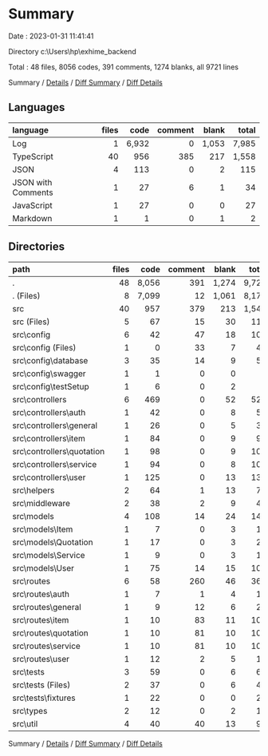 # Summary

Date : 2023-01-31 11:41:41

Directory c:\\Users\\hp\\exhime_backend

Total : 48 files,  8056 codes, 391 comments, 1274 blanks, all 9721 lines

Summary / [Details](details.md) / [Diff Summary](diff.md) / [Diff Details](diff-details.md)

## Languages
| language | files | code | comment | blank | total |
| :--- | ---: | ---: | ---: | ---: | ---: |
| Log | 1 | 6,932 | 0 | 1,053 | 7,985 |
| TypeScript | 40 | 956 | 385 | 217 | 1,558 |
| JSON | 4 | 113 | 0 | 2 | 115 |
| JSON with Comments | 1 | 27 | 6 | 1 | 34 |
| JavaScript | 1 | 27 | 0 | 0 | 27 |
| Markdown | 1 | 1 | 0 | 1 | 2 |

## Directories
| path | files | code | comment | blank | total |
| :--- | ---: | ---: | ---: | ---: | ---: |
| . | 48 | 8,056 | 391 | 1,274 | 9,721 |
| . (Files) | 8 | 7,099 | 12 | 1,061 | 8,172 |
| src | 40 | 957 | 379 | 213 | 1,549 |
| src (Files) | 5 | 67 | 15 | 30 | 112 |
| src\\config | 6 | 42 | 47 | 18 | 107 |
| src\\config (Files) | 1 | 0 | 33 | 7 | 40 |
| src\\config\\database | 3 | 35 | 14 | 9 | 58 |
| src\\config\\swagger | 1 | 1 | 0 | 0 | 1 |
| src\\config\\testSetup | 1 | 6 | 0 | 2 | 8 |
| src\\controllers | 6 | 469 | 0 | 52 | 521 |
| src\\controllers\\auth | 1 | 42 | 0 | 8 | 50 |
| src\\controllers\\general | 1 | 26 | 0 | 5 | 31 |
| src\\controllers\\item | 1 | 84 | 0 | 9 | 93 |
| src\\controllers\\quotation | 1 | 98 | 0 | 9 | 107 |
| src\\controllers\\service | 1 | 94 | 0 | 8 | 102 |
| src\\controllers\\user | 1 | 125 | 0 | 13 | 138 |
| src\\helpers | 2 | 64 | 1 | 13 | 78 |
| src\\middleware | 2 | 38 | 2 | 9 | 49 |
| src\\models | 4 | 108 | 14 | 24 | 146 |
| src\\models\\Item | 1 | 7 | 0 | 3 | 10 |
| src\\models\\Quotation | 1 | 17 | 0 | 3 | 20 |
| src\\models\\Service | 1 | 9 | 0 | 3 | 12 |
| src\\models\\User | 1 | 75 | 14 | 15 | 104 |
| src\\routes | 6 | 58 | 260 | 46 | 364 |
| src\\routes\\auth | 1 | 7 | 1 | 4 | 12 |
| src\\routes\\general | 1 | 9 | 12 | 6 | 27 |
| src\\routes\\item | 1 | 10 | 83 | 11 | 104 |
| src\\routes\\quotation | 1 | 10 | 81 | 10 | 101 |
| src\\routes\\service | 1 | 10 | 81 | 10 | 101 |
| src\\routes\\user | 1 | 12 | 2 | 5 | 19 |
| src\\tests | 3 | 59 | 0 | 6 | 65 |
| src\\tests (Files) | 2 | 37 | 0 | 6 | 43 |
| src\\tests\\fixtures | 1 | 22 | 0 | 0 | 22 |
| src\\types | 2 | 12 | 0 | 2 | 14 |
| src\\util | 4 | 40 | 40 | 13 | 93 |

Summary / [Details](details.md) / [Diff Summary](diff.md) / [Diff Details](diff-details.md)